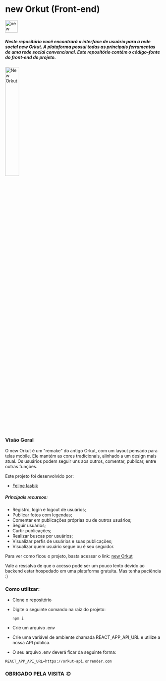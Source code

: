 # new Orkut (Front-end) 
<img src="https://upload.wikimedia.org/wikipedia/commons/thumb/8/8e/Logo_ORKUT.svg/1200px-Logo_ORKUT.svg.png" alt="new Orkut Logo" height="40">

##### Neste repositório você encontrará a interface de usuário para a rede social new Orkut. A plataforma possui todas as principais ferramentas de uma rede social convencional. Este repositório contém o código-fonte do front-end do projeto.

<img width="30%" alt="New Orkut" src="https://github.com/felipeiasbik/projeto18-orkut_front/blob/main/public/neworkut.gif?raw=true" />

### Visão Geral

O new Orkut é um "remake" do antigo Orkut, com um layout pensado para telas mobile. Ele mantém as cores tradicionais, alinhado a um design mais atual. Os usuários podem seguir uns aos outros, comentar, publicar, entre outras funções.

Este projeto foi desenvolvido por:

- [Felipe Iasbik](https://github.com/felipeiasbik)

##### Principais recursos:

- Registro, login e logout de usuários;
- Publicar fotos com legendas;
- Comentar em publicações próprias ou de outros usuários;
- Seguir usuários;
- Curtir publicações;
- Realizar buscas por usuários;
- Visualizar perfis de usuários e suas publicações;
- Visualizar quem usuário segue ou é seu seguidor.
  
Para ver como ficou o projeto, basta acessar o link: [new Orkut](projeto18-orkut-front.vercel.app)

Vale a ressalva de que o acesso pode ser um pouco lento devido ao backend estar hospedado em uma plataforma gratuita. Mas tenha paciência :)

### Como utilizar:
- Clone o repositório
- Digite o seguinte comando na raíz do projeto:

  ```
  npm i
  ```
- Crie um arquivo .env
- Crie uma variável de ambiente chamada REACT_APP_API_URL e utilize a nossa API pública.
- O seu arquivo .env deverá ficar da seguinte forma:

```
REACT_APP_API_URL=https://orkut-api.onrender.com
```

### OBRIGADO PELA VISITA :D
